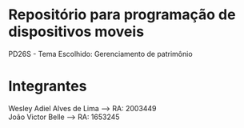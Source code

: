 # Repositório para programação de dispositivos moveis
PD26S - Tema Escolhido: Gerenciamento de patrimônio
# Integrantes
<div>
  <a> Wesley Adiel Alves de Lima --> RA: 2003449</a>
  <br>
  <a>João Victor Belle --> RA: 1653245 </a>
<div>
